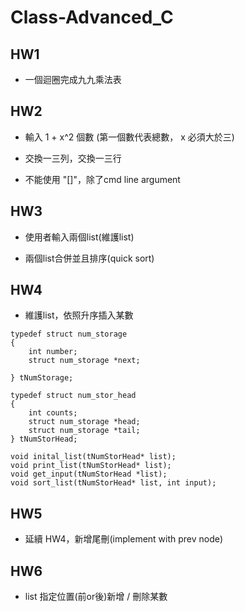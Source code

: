 # Class-Advanced_C

## HW1
- 一個迴圈完成九九乘法表

## HW2
- 輸入 1 + x^2 個數 (第一個數代表總數， x 必須大於三)

- 交換一三列，交換一三行

- 不能使用 "[]"，除了cmd line argument

## HW3
- 使用者輸入兩個list(維護list)

- 兩個list合併並且排序(quick sort)

## HW4
- 維護list，依照升序插入某數
``` c=
typedef struct num_storage
{
    int number;
    struct num_storage *next;
    
} tNumStorage;

typedef struct num_stor_head
{
    int counts;
    struct num_storage *head;
    struct num_storage *tail;
} tNumStorHead;

void inital_list(tNumStorHead* list);
void print_list(tNumStorHead* list);
void get_input(tNumStorHead *list);
void sort_list(tNumStorHead* list, int input);
```

## HW5
- 延續 HW4，新增尾刪(implement with prev node)

## HW6
- list 指定位置(前or後)新增 / 刪除某數
